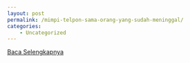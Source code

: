 ```yaml
---
layout: post
permalink: /mimpi-telpon-sama-orang-yang-sudah-meninggal/
categories:
    - Uncategorized
---
```


[Baca Selengkapnya](/06)